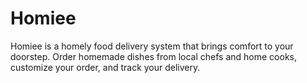 # Homiee
Homiee is a homely food delivery system that brings comfort to your doorstep. Order homemade dishes from local chefs and home cooks, customize your order, and track your delivery. 
